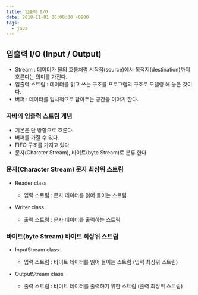 ```yaml
---
title: 입출력 I/O
date: 2018-11-01 00:00:00 +0900
tags:
  - java
---
```

## 입출력 I/O (Input / Output)
- Stream : 데이터가 물의 흐름처럼 시작점(source)에서 목적지(destination)까지 흐른다는 의미를 가진다.
- 입출력 스트림 : 데이터를 읽고 쓰는 구조를 프로그램의 구조로 모델링 해 놓은 것이다.
- 버퍼 : 데이터를 임시적으로 담아두는 공간을 이야기 한다.

### 자바의 입출력 스트림 개념
- 기본은 단 방향으로 흐른다.
- 버퍼를 가질 수 있다.
- FIFO 구조를 가지고 있다
- 문자(Charcter Stream), 바이트(byte Stream)로 분류 한다.

### 문자(Character Stream) 문자 최상위 스트림
- Reader class
  - 입력 스트림 : 문자 데이터를 읽어 들이는 스트림

- Writer class
  - 출력 스트림 : 문자 데이터를 출력하는 스트림

### 바이트(byte  Stream) 바이트 최상위 스트림
- InputStream class
  - 입력 스트림 : 바이트 데이터를 읽어 들이는 스트림 (입력 최상위 스트림)

- OutputStream class
  - 출력 스트림 : 바이트 데이터를 출력하기 위한 스트림 (출력 최상위 스트림)
